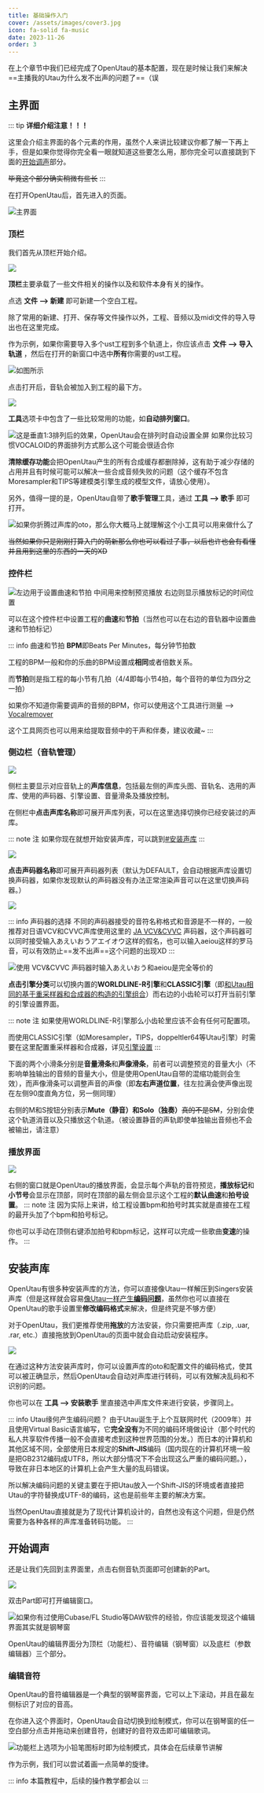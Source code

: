 ```yaml
---
title: 基础操作入门
cover: /assets/images/cover3.jpg
icon: fa-solid fa-music
date: 2023-11-26
order: 3
---
```

在上个章节中我们已经完成了OpenUtau的基本配置，现在是时候让我们来解决==主播我的Utau为什么发不出声的问题了==（误

## 主界面

::: tip
<span class="xingmu">**详细介绍注意！！！**</span>

这里会介绍主界面的各个元素的作用，虽然个人来讲比较建议你都了解一下再上手，但是如果你觉得你完全看一眼就知道这些要怎么用，那你完全可以直接跳到下面的[开始调声](#开始调声)部分。

~~毕竟这个部分确实稍微有些长~~
:::

在打开OpenUtau后，首先进入的页面。

![主界面](https://img.kyoku.top/mainwindow.webp)

### 顶栏

我们首先从顶栏开始介绍。

![ ](https://img.kyoku.top/navbar.gif)

**顶栏**主要承载了一些文件相关的操作以及和软件本身有关的操作。

点选 **文件 --> 新建** 即可新建一个空白工程。

除了常用的新建、打开、保存等文件操作以外，工程、音频以及midi文件的导入导出也在这里完成。

作为示例，如果你需要导入多个ust工程到多个轨道上，你应该点击 **文件 --> 导入轨道** ，然后在打开的新窗口中选中**所有**你需要的ust工程。

![如图所示](https://img.kyoku.top/utau-inputust.webp)

点击打开后，音轨会被加入到工程的最下方。

![ ](https://img.kyoku.top/afterputin.webp)

**工具**选项卡中包含了一些比较常用的功能，如**自动排列窗口**。

![这是垂直1:3排列后的效果，OpenUtau会在排列时自动设置全屏<br>如果你比较习惯VOCALOID的界面排列方式那么这个可能会很适合你](https://img.kyoku.top/ypailie.webp)

**清除缓存功能**会把OpenUtau产生的所有合成缓存都删除掉，这有助于减少存储的占用并且有时候可能可以解决一些合成音频失败的问题（这个缓存不包含Moresampler和TIPS等建模类引擎生成的模型文件，请放心使用）。

另外，值得一提的是，OpenUtau自带了**歌手管理**工具，通过 **工具 --> 歌手** 即可打开。

![如果你折腾过声库的oto，那么你大概马上就理解这个小工具可以用来做什么了](https://img.kyoku.top/singers.webp)

~~当然如果你只是刚刚打算入门的萌新那么你也可以看过了事，以后也许也会有看懂并且用到这里的东西的一天的XD~~

### 控件栏

![左边用于设置曲速和节拍 中间用来控制预览播放 右边则显示播放标记的时间位置](https://img.kyoku.top/speed.webp)

可以在这个控件栏中设置工程的**曲速**和**节拍**（当然也可以在右边的音轨器中设置曲速和节拍标记）

::: info 曲速和节拍
**BPM**即Beats Per Minutes，每分钟节拍数

工程的BPM一般和你的乐曲的BPM设置成**相同**或者倍数关系。

而**节拍**则是指工程的每小节有几拍（4/4即每小节4拍，每个音符的单位为四分之一拍）

如果你不知道你需要调声的音频的BPM，你可以使用这个工具进行测量 --> [Vocalremover](https://vocalremover.org/zh/key-bpm-finder)

这个工具网页也可以用来给提取音频中的干声和伴奏，建议收藏~
:::

### 侧边栏（音轨管理）

![ ](https://img.kyoku.top/track_manager.webp)

侧栏主要显示对应音轨上的**声库信息**，包括最左侧的声库头图、音轨名、选用的声库、使用的声码器、引擎设置、音量滑条及播放控制。

在侧栏中**点击声库名称**即可展开声库列表，可以在这里选择切换你已经安装过的声库。

::: note 注
如果你现在就想开始安装声库，可以跳到[#安装声库](#安装声库)
:::

![ ](https://img.kyoku.top/../.vuepress/public/choose_singer.gif)

**点击声码器名称**即可展开声码器列表（默认为DEFAULT，会自动根据声库设置切换声码器，如果你发现默认的声码器没有办法正常渲染声音可以在这里切换声码器。）

![ ](https://img.kyoku.top/vocalencoder.gif)

::: info 声码器的选择
不同的声码器接受的音符名称格式和音源是不一样的，一般推荐对日语VCV和CVVC声库使用这里的 <u>JA VCV&CVVC</u> 声码器，这个声码器可以同时接受输入あえいおうアエイオウ这样的假名，也可以输入aeiou这样的罗马音，可以有效防止==发不出声==这个问题的出现XD
:::

![使用 VCV&CVVC 声码器时输入あえいおう和aeiou是**完全等价**的](https://img.kyoku.top/aeiou.webp)

**点击引擎分类**可以切换内置的**WORLDLINE-R引擎**和**CLASSIC引擎**（即<u>和Utau相同的基于重采样器和合成器的构造的引擎组合</u>）而右边的小齿轮可以打开当前引擎的引擎设置界面。

::: note 注
如果使用WORLDLINE-R引擎那么小齿轮里应该不会有任何可配置项。

而使用CLASSIC引擎（如Moresampler，TIPS，doppeltler64等Utau引擎）时需要在这里配置重采样器和合成器，详见[引擎设置](/utau/resampler)
:::

下面的两个小滑条分别是**音量滑条**和**声像滑条**，前者可以调整预览的音量大小（不影响单独输出的音频的音量大小，但是使用OpenUtau自带的混缩功能则会生效），而声像滑条可以调整声音的声像（即**左右声道位置**，往左拉满会使声像出现在左侧90度直角方位，另一侧同理）

右侧的M和S按钮分别表示**Mute（静音）**和**Solo（独奏）**~~真的不是SM~~，分别会使这个轨道消音以及只播放这个轨道。（被设置静音的声轨即使单独输出音频也不会被输出，请注意）

### 播放界面

![ ](https://img.kyoku.top/play.gif)

右侧的窗口就是OpenUtau的播放界面，会显示每个声轨的音符预览，**播放标记**和**小节号**会显示在顶部，同时在顶部的最左侧会显示这个工程的**默认曲速**和**拍号设置**。
::: note 注
因为实际上来讲，给工程设置bpm和拍号时其实就是直接在工程的最开头加了个bpm和拍号标记。

你也可以手动在顶侧右键添加拍号和bpm标记，这样可以完成一些歌曲**变速**的操作。
:::

## 安装声库

OpenUtau有很多种安装声库的方法，你可以直接像Utau一样解压到Singers安装声库（但是这样就会容易<u>像Utau一样产生**编码问题**</u>，虽然你也可以直接在OpenUtau的歌手设置里**修改编码格式**来解决，但是终究是不够方便）

对于OpenUtau，我们更推荐使用**拖放**的方法安装，你只需要把声库（.zip, .uar, .rar, etc.）直接拖放到OpenUtau的页面中就会自动启动安装程序。

![ ](https://img.kyoku.top/install_bank.gif)

在通过这种方法安装声库时，你可以设置声库的oto和配置文件的编码格式，使其可以被正确显示，然后OpenUtau会自动对声库进行转码，可以有效解决乱码和不识别的问题。

你也可以在 **工具 --> 安装歌手** 里直接选中声库文件来进行安装，步骤同上。

::: info Utau缘何产生编码问题？
由于Utau诞生于上个互联网时代（2009年）并且使用Virtual Basic语言编写，它**完全没有**为不同的编码环境做设计（那个时代的私人共享软件传播一般不会直接考虑到这种世界范围的分发。）而日本的计算机和其他区域不同，全部使用日本规定的**Shift-JIS**编码（国内现在的计算机环境一般是把GB2312编码成UTF8，所以大部分情况下不会出现这么严重的编码问题。），导致在非日本地区的计算机上会产生大量的乱码错误。

所以解决编码问题的关键主要在于把Utau放入一个Shift-JIS的环境或者直接把Utau的字符替换成UTF-8的编码，这也是前些年主要的解决方案。

当然OpenUtau直接就是为了现代计算机设计的，自然也没有这个问题，但是仍然需要为各种各样的声库准备转码功能。
:::

## 开始调声

还是让我们先回到主界面里，点击右侧音轨页面即可创建新的Part。

![ ](https://img.kyoku.top/%E5%8A%A8%E7%94%BB1.gif)

双击Part即可打开编辑窗口。

![如果你有过使用Cubase/FL Studio等DAW软件的经验，你应该能发现这个编辑界面其实就是钢琴窗](https://img.kyoku.top/20231205090440.png)

OpenUtau的编辑界面分为顶栏（功能栏）、音符编辑（钢琴窗）以及底栏（参数编辑器）三个部分。

### 编辑音符

OpenUtau的音符编辑器是一个典型的钢琴窗界面，它可以上下滚动，并且在最左侧标识了对应的音高。

在你进入这个界面时，OpenUtau会自动切换到绘制模式，你可以在钢琴窗的任一空白部分点击并拖动来创建音符，创建好的音符双击即可编辑歌词。

![功能栏上选项为小铅笔图标时即为绘制模式，具体会在后续章节讲解](https://img.kyoku.top/%E5%8A%A8%E7%94%BB2.gif)

作为示例，我们可以尝试着画一点简单的旋律。

::: info
本篇教程中，后续的操作教学都会以
:::
